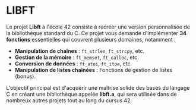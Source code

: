 # LIBFT

Le projet **Libft** à l'école 42 consiste à recréer une version personnalisée de la bibliothèque standard du C. Ce projet vous demande d'implémenter **34 fonctions** essentielles qui couvrent plusieurs domaines, notamment :

- **Manipulation de chaînes** : `ft_strlen`, `ft_strcpy`, etc.
- **Gestion de la mémoire** : `ft_memset`, `ft_calloc`, etc.
- **Conversion de données** : `ft_atoi`, `ft_itoa`, etc.
- **Manipulation de listes chaînées** : Fonctions de gestion de listes (bonus).

L'objectif principal est d'acquérir une maîtrise solide des bases du langage C en créant une bibliothèque appelée **libft.a**, qui sera utilisée dans de nombreux autres projets tout au long du cursus 42.
